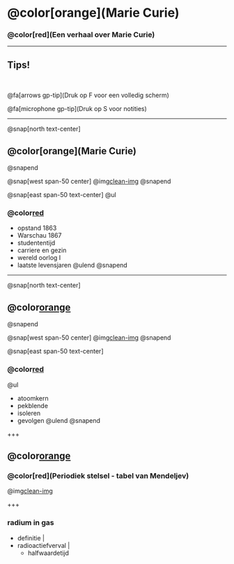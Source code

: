 # @color[orange](Marie Curie)

### @color[red](Een verhaal over Marie Curie)

---

## Tips!

<br>

@fa[arrows gp-tip](Druk op F voor een volledig scherm)

@fa[microphone gp-tip](Druk op S voor notities)

---
@snap[north text-center]
## @color[orange](Marie Curie)
@snapend

@snap[west span-50 center]
@img[clean-img](afbeeldingen/mc_001.jpeg)
@snapend

@snap[east span-50 text-center]
@ul
### @color[red](Biografie)
- opstand 1863
- Warschau 1867
- studententijd
- carriere en gezin
- wereld oorlog I
- laatste levensjaren
@ulend
@snapend

---
@snap[north text-center]
## @color[orange](Radium)
@snapend

@snap[west span-50 center]
@img[clean-img](afbeeldingen/radium_atoom_02.jpg)
@snapend

@snap[east span-50 text-center]
### @color[red](ontdekking)
@ul
- atoomkern
- pekblende
- isoleren
- gevolgen
@ulend
@snapend

+++

## @color[orange](Radium)
### @color[red](Periodiek stelsel - tabel van Mendeljev)
@img[clean-img](afbeeldingen/radium_periodiek_stelsel_02.jpeg)

+++
### radium in gas

- definitie |
- radioactiefverval |
  - halfwaardetijd




